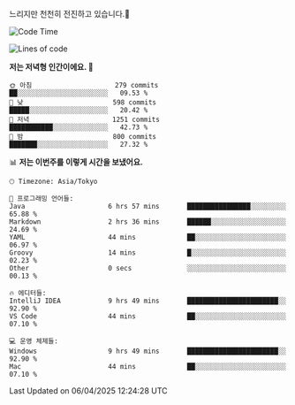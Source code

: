 느리지만 천천히 전진하고 있습니다.🐢

<!--START_SECTION:waka-->
![Code Time](http://img.shields.io/badge/Code%20Time-1%2C561%20hrs%2029%20mins-blue)

![Lines of code](https://img.shields.io/badge/%EC%A0%80%EB%8A%94%20%EC%97%AC%ED%83%9C%EA%B9%8C%EC%A7%80%20-917.5%20thousand%20%EC%A4%84%EC%9D%98%20%EC%BD%94%EB%93%9C%EB%A5%BC%20%EC%9E%91%EC%84%B1%ED%96%88%EC%96%B4%EC%9A%94.-blue)

**저는 저녁형 인간이에요. 🦉** 

```text
🌞 아침                     279 commits         ██░░░░░░░░░░░░░░░░░░░░░░░   09.53 % 
🌆 낮　                     598 commits         █████░░░░░░░░░░░░░░░░░░░░   20.42 % 
🌃 저녁                     1251 commits        ███████████░░░░░░░░░░░░░░   42.73 % 
🌙 밤　                     800 commits         ███████░░░░░░░░░░░░░░░░░░   27.32 % 
```


📊 **저는 이번주를 이렇게 시간을 보냈어요.** 

```text
🕑︎ Timezone: Asia/Tokyo

💬 프로그래밍 언어들: 
Java                     6 hrs 57 mins       ████████████████░░░░░░░░░   65.88 % 
Markdown                 2 hrs 36 mins       ██████░░░░░░░░░░░░░░░░░░░   24.69 % 
YAML                     44 mins             ██░░░░░░░░░░░░░░░░░░░░░░░   06.97 % 
Groovy                   14 mins             █░░░░░░░░░░░░░░░░░░░░░░░░   02.23 % 
Other                    0 secs              ░░░░░░░░░░░░░░░░░░░░░░░░░   00.13 % 

🔥 에디터들: 
IntelliJ IDEA            9 hrs 49 mins       ███████████████████████░░   92.90 % 
VS Code                  44 mins             ██░░░░░░░░░░░░░░░░░░░░░░░   07.10 % 

💻 운영 체제들: 
Windows                  9 hrs 49 mins       ███████████████████████░░   92.90 % 
Mac                      44 mins             ██░░░░░░░░░░░░░░░░░░░░░░░   07.10 % 
```


 Last Updated on 06/04/2025 12:24:28 UTC
<!--END_SECTION:waka-->

